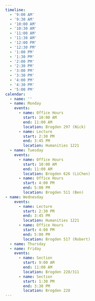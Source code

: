 ```yaml
---
timeline:
  - '9:00 AM'
  - '9:30 AM'
  - '10:00 AM'
  - '10:30 AM'
  - '11:00 AM'
  - '11:30 AM'
  - '12:00 PM'
  - '12:30 PM'
  - '1:00 PM'
  - '1:30 PM'
  - '2:00 PM'
  - '2:30 PM'
  - '3:00 PM'
  - '3:30 PM'
  - '4:00 PM'
  - '4:30 PM'
  - '5:00 PM'
calendar:
  - name: ''
  - name: Monday
    events:
      - name: Office Hours
        start: 10:00 AM
        end: 11:00 AM
        location: Brogden 297 (Nick)
      - name: Lecture
        start: 2:30 PM
        end: 3:45 PM
        location: Humanities 1221
  - name: Tuesday
    events:
      - name: Office Hours
        start: 10:00 AM
        end: 11:00 AM
        location: Brogden 626 (LiChen)
      - name: Office Hours
        start: 4:00 PM
        end: 5:00 PM
        location: Brogden 511 (Ben)
- name: Wednesday
    events:
      - name: Lecture
        start: 2:30 PM
        end: 3:45 PM
        location: Humanities 1221
      - name: Office Hours
        start: 4:00 PM
        end: 5:00 PM
        location: Brogden 517 (Robert)
  - name: Thursday
  - name: Friday
    events:
      - name: Section
        start: 9:00 AM
        end: 11:00 AM
        location: Brogden 228/311
      - name: Section
        start: 1:30 PM
        end: 3:30 PM
        location: Brogden 228
---
```

